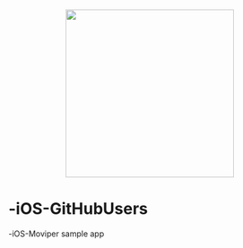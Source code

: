 <h3 align="center">
  <img src="Resources/gitHub_users.png" width="300">
</h3>


# -iOS-GitHubUsers

-iOS-Moviper sample app
